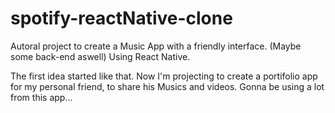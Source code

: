 # spotify-reactNative-clone
Autoral project to create a Music App with a friendly interface. (Maybe some back-end aswell) Using React Native.

The first idea started like that. Now I'm projecting to create a portifolio app for my personal friend, to share his Musics and videos.
Gonna be using a lot from this app...
